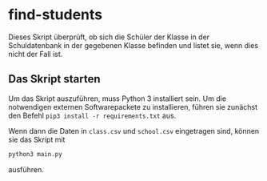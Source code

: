 # find-students

Dieses Skript überprüft, ob sich die Schüler der Klasse in der Schuldatenbank in der gegebenen Klasse befinden und listet sie, wenn dies nicht der Fall ist.

## Das Skript starten

Um das Skript auszuführen, muss Python 3 installiert sein. Um die notwendigen externen Softwarepackete zu installieren, führen sie zunächst den Befehl `pip3 install -r requirements.txt` aus.

Wenn dann die Daten in `class.csv` und `school.csv` eingetragen sind, können sie das Skript mit

```sh
python3 main.py
```

ausführen.
